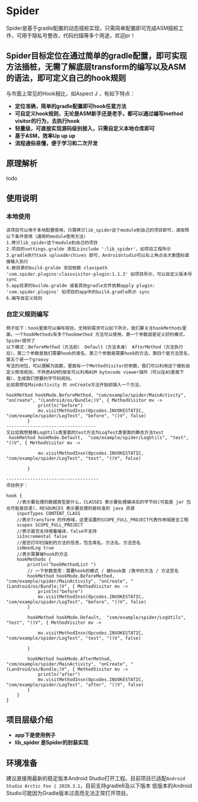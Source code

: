 # Spider
Spider是基于gradle配置的动态插桩实现，只需简单配置即可完成ASM插桩工作，可用于隐私号整改，代码扫描等多个用途，欢迎pr！

## Spider目标定位在通过简单的gradle配置，即可实现方法插桩，无需了解底层transform的编写以及ASM的语法，即可定义自己的hook规则
与市面上常见的Hook相比，如Aspect J ，有如下特点：
* **定位准确，简单的gradle配置即可hook任意方法**
* **可自定义hook规则，无论是ASM新手还是老手，都可以通过编写method visitor的行为，去执行hook**
* **轻量级，可直接实现源码级别接入，只需自定义本地仓库即可**
* **基于ASM，效率Up up up**
* **流程通俗易懂，便于学习和二次开发**

## 原理解析
todo

## 使用说明
### 本地使用
```
该项目可以用于本地配置使用，只需拷贝lib_spider这个module到自己的项目即可，请按照以下条件使用（通用的module使用方法）
1.拷贝lib_spider这个module到自己的项目
2.项目的settings.gralde 添加上include ':lib_spider'，如项目工程所示
3.gradle执行task uploadArchives 即可，Androidstudio可以右上角点击大象图标直接输入执行
4.根目录的build.gralde 添加依赖 classpath 'com.spider.plugins:classvisitor-plugin:1.1.3' 如项目所示，可以自定义版本号 sync
5.app目录的builde.gralde 或者其他gradle文件依赖apply plugin: 'com.spider.plugins' 如项目的app中的build.gradle所示 sync
6.编写自定义规则

```

### 自定义规则编写

```
例子如下：hook里面可以编写规则，无特别需求可以如下所示，我们要关注hookMethods里面，一个hookMethods有多个hookmethod 方法可以使用，第一个参数就是定义好的模式，Spider提供了
以下模式：BeforeMethod（方法前） Default（方法本身） AfterMethod（方法执行后），第二个参数是我们需要hook的类名，第三个参数是需要hook的方法，第四个是方法签名，第五个是一个groovy
写法的闭包，可以理解为函数，里面有一个MethodVisitor的参数，我们可以利用这个做到自定义修改规则，不熟悉ASM的朋友可以利用ASM bytecode viewer插件（可以在AS里面下载），生成我们想要的字节码规则。
比如我想在MainActivity 的 onCreate方法开始前插入一个方法，

hookMethod hookMode.BeforeMethod, "com/example/spider/MainActivity", "onCreate", "(Landroid/os/Bundle;)V", { MethodVisitor mv ->
            println("before")
            mv.visitMethodInsn(Opcodes.INVOKESTATIC, "com/example/spider/LogTest", "before", "()V", false)
        }
----------------------------------
又比如我想替换LogUtils类里面的test方法为LogTest类里面的静态方法test
 hookMethod hookMode.Default,  "com/example/spider/LogUtils", "test", "()V", { MethodVisitor mv ->

            mv.visitMethodInsn(Opcodes.INVOKESTATIC, "com/example/spider/LogTest", "test", "()V", false)

        }

-----------------------------------
项目例子：

hook {
    //表示要处理的数据类型是什么，CLASSES 表示要处理编译后的字节码(可能是 jar 包也可能是目录)，RESOURCES 表示要处理的是标准的 java 资源
    inputTypes CONTENT_CLASS
    //表示Transform 的作用域，这里设置的SCOPE_FULL_PROJECT代表作用域是全工程
    scopes SCOPE_FULL_PROJECT
    //表示是否支持增量编译，false不支持
    isIncremental false
    //是否打印扫描到的方法的信息，包含类名，方法名，方法签名
    isNeedLog true
    //表示需要被hook的方法
    hookMethods {
        println("hookMethodList ")
        // 一下参数意思：需要hook的模式 / 被hook类 /类中的方法 / 方法签名
        hookMethod hookMode.BeforeMethod, "com/example/spider/MainActivity", "onCreate", "(Landroid/os/Bundle;)V", { MethodVisitor mv ->
            println("before")
            mv.visitMethodInsn(Opcodes.INVOKESTATIC, "com/example/spider/LogTest", "before", "()V", false)
        }

        hookMethod hookMode.Default,  "com/example/spider/LogUtils", "test", "()V", { MethodVisitor mv ->

            mv.visitMethodInsn(Opcodes.INVOKESTATIC, "com/example/spider/LogTest", "test", "()V", false)

        }

        hookMethod hookMode.AfterMethod, "com/example/spider/MainActivity", "onCreate", "(Landroid/os/Bundle;)V", { MethodVisitor mv ->
            println("after")
            mv.visitMethodInsn(Opcodes.INVOKESTATIC, "com/example/spider/LogTest", "after", "()V", false)
        }
    }
}
```
## 项目层级介绍
* **app下是使用例子**
* **lib_spider 是Spider的封装实现**

## 环境准备
建议直接用最新的稳定版本Android Studio打开工程。目前项目已适配`Android Studio Arctic Fox | 2020.3.1`，目前支持gradle6及以下版本
低版本的Android Studio可能因为Gradle版本过高而无法正常打开项目。
### 
